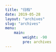 ```yaml
---
title: "归档"
date: 2019-05-28
layout: "archives"
slug: "archives"
menu:
    main:
        weight: -90
        pre: archives
---
```


